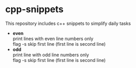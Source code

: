 # cpp-snippets
This repository includes c++ snippets to simplify daily tasks

+ **even**    
  print lines with even line numbers only    
  flag -s skip first line (first line is second line)    
+ **odd**    
  print line with odd line numbers only    
  flag -s skip first line (first line is second line)    


